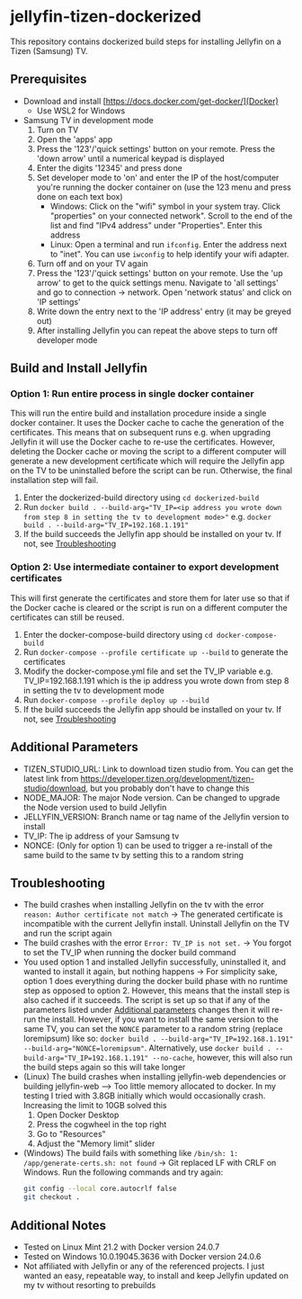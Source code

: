 # jellyfin-tizen-dockerized

This repository contains dockerized build steps for installing Jellyfin on a Tizen (Samsung) TV.

## Prerequisites

- Download and install [https://docs.docker.com/get-docker/](Docker)
  - Use WSL2 for Windows
- Samsung TV in development mode
  1. Turn on TV
  2. Open the 'apps' app
  3. Press the '123'/'quick settings' button on your remote. Press the 'down arrow' until a numerical keypad is displayed
  4. Enter the digits '12345' and press done
  5. Set developer mode to 'on' and enter the IP of the host/computer you're running the docker container on (use the 123 menu and press done on each text box)
     - Windows: Click on the "wifi" symbol in your system tray. Click "properties" on your connected network". Scroll to the end of the list and find "IPv4 address" under "Properties". Enter this address
     - Linux: Open a terminal and run `ifconfig`. Enter the address next to "inet". You can use `iwconfig` to help identify your wifi adapter.
  6. Turn off and on your TV again
  7. Press the '123'/'quick settings' button on your remote. Use the 'up arrow' to get to the quick settings menu. Navigate to 'all settings' and go to connection -> network. Open 'network status' and click on 'IP settings'
  8. Write down the entry next to the 'IP address' entry (it may be greyed out)
  9. After installing Jellyfin you can repeat the above steps to turn off developer mode

## Build and Install Jellyfin

### Option 1: Run entire process in single docker container

This will run the entire build and installation procedure inside a single docker container. It uses the Docker cache to cache the generation of the certificates. This means that on subsequent runs e.g. when upgrading Jellyfin it will use the Docker cache to re-use the certificates. However, deleting the Docker cache or moving the script to a different computer will generate a new development certificate which will require the Jellyfin app on the TV to be uninstalled before the script can be run. Otherwise, the final installation step will fail.

1. Enter the dockerized-build directory using `cd dockerized-build`
2. Run `docker build . --build-arg="TV_IP=<ip address you wrote down from step 8 in setting the tv to development mode>"` e.g. `docker build . --build-arg="TV_IP=192.168.1.191"`
3. If the build succeeds the Jellyfin app should be installed on your tv. If not, see [Troubleshooting](#troubleshooting)

### Option 2: Use intermediate container to export development certificates

This will first generate the certificates and store them for later use so that if the Docker cache is cleared or the script is run on a different computer the certificates can still be reused.

1. Enter the docker-compose-build directory using `cd docker-compose-build`
2. Run `docker-compose --profile certificate up --build` to generate the certificates
3. Modify the docker-compose.yml file and set the TV_IP variable e.g. TV_IP=192.168.1.191 which is the ip address you wrote down from step 8 in setting the tv to development mode
4. Run `docker-compose --profile deploy up --build`
5. If the build succeeds the Jellyfin app should be installed on your tv. If not, see [Troubleshooting](#troubleshooting)

## Additional Parameters

- TIZEN_STUDIO_URL: Link to download tizen studio from. You can get the latest link from https://developer.tizen.org/development/tizen-studio/download, but you probably don't have to change this
- NODE_MAJOR: The major Node version. Can be changed to upgrade the Node version used to build Jellyfin
- JELLYFIN_VERSION: Branch name or tag name of the Jellyfin version to install
- TV_IP: The ip address of your Samsung tv
- NONCE: (Only for option 1) can be used to trigger a re-install of the same build to the same tv by setting this to a random string

## Troubleshooting

- The build crashes when installing Jellyfin on the tv with the error `reason: Author certificate not match` -> The generated certificate is incompatible with the current Jellyfin install. Uninstall Jellyfin on the TV and run the script again
- The build crashes with the error `Error: TV_IP is not set.` -> You forgot to set the TV_IP when running the docker build command
- You used option 1 and installed Jellyfin successfully, uninstalled it, and wanted to install it again, but nothing happens -> For simplicity sake, option 1 does everything during the docker build phase with no runtime step as opposed to option 2. However, this means that the install step is also cached if it succeeds. The script is set up so that if any of the parameters listed under [Additional parameters](#additional-parameters) changes then it will re-run the install. However, if you want to install the same version to the same TV, you can set the `NONCE` parameter to a random string (replace loremipsum) like so: `docker build . --build-arg="TV_IP=192.168.1.191" --build-arg="NONCE=loremipsum"`. Alternatively, use `docker build . --build-arg="TV_IP=192.168.1.191" --no-cache`, however, this will also run the build steps again so this will take longer
- (Linux) The build crashes when installing jellyfin-web dependencies or building jellyfin-web --> Too little memory allocated to docker. In my testing I tried with 3.8GB initially which would occasionally crash. Increasing the limit to 10GB solved this
  1. Open Docker Desktop
  2. Press the cogwheel in the top right
  3. Go to "Resources"
  4. Adjust the "Memory limit" slider
- (Windows) The build fails with something like `/bin/sh: 1: /app/generate-certs.sh: not found` -> Git replaced LF with CRLF on Windows. Run the following commands and try again:
  ```bash
  git config --local core.autocrlf false
  git checkout .
  ```

## Additional Notes

- Tested on Linux Mint 21.2 with Docker version 24.0.7
- Tested on Windows 10.0.19045.3636 with Docker version 24.0.6
- Not affiliated with Jellyfin or any of the referenced projects. I just wanted an easy, repeatable way, to install and keep Jellyfin updated on my tv without resorting to prebuilds

